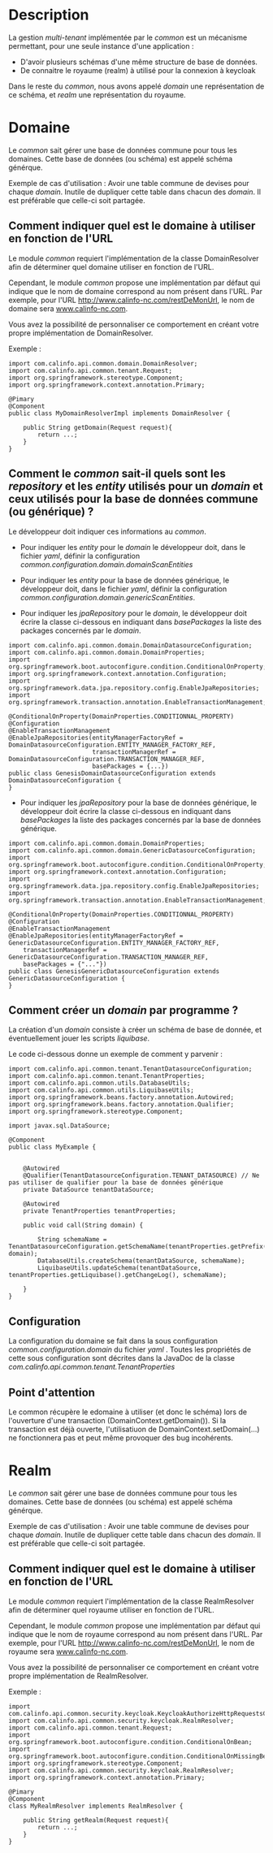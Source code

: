 # Description

 La gestion *multi-tenant* implémentée par le *common* est un mécanisme permettant, pour une seule instance d'une application :
 * D'avoir plusieurs schémas d'une même structure de base de données. 
 * De connaitre le royaume (realm) à utilisé pour la connexion à keycloak

Dans le reste du *common*, nous avons appelé *domain* une représentation de ce schéma, et *realm* une représentation du royaume. 

# Domaine

Le *common* sait gérer une base de données commune pour tous les domaines. Cette base de données (ou schéma) est appelé schéma générque.

Exemple de cas d'utilisation : Avoir une table commune de devises pour chaque *domain*. Inutile de dupliquer cette table dans chacun des *domain*. Il est préférable que celle-ci soit partagée.

## Comment indiquer quel est le domaine à utiliser en fonction de l'URL

Le module *common* requiert l'implémentation de la classe DomainResolver afin de déterminer quel domaine utiliser en fonction de l'URL.

Cependant, le module *common* propose une implémentation par défaut qui indique que le nom de domaine correspond au nom présent dans l'URL. Par exemple, pour l'URL http://www.calinfo-nc.com/restDeMonUrl, le nom de domaine sera www.calinfo-nc.com.

Vous avez la possibilité de personnaliser ce comportement en créant votre propre implémentation de DomainResolver.

Exemple :
```
import com.calinfo.api.common.domain.DomainResolver;
import com.calinfo.api.common.tenant.Request;
import org.springframework.stereotype.Component;
import org.springframework.context.annotation.Primary;

@Pimary
@Component
public class MyDomainResolverImpl implements DomainResolver {

    public String getDomain(Request request){
        return ...;
    }
}
```

## Comment le *common* sait-il quels sont les *repository* et les *entity* utilisés pour un *domain* et ceux utilisés pour la base de données commune (ou générique) ?

 Le développeur doit indiquer ces informations au *common*.

  * Pour indiquer les *entity* pour le *domain* le développeur doit, dans le fichier *yaml*, définir la configuration *common.configuration.domain.domainScanEntities*

  * Pour indiquer les *entity* pour la base de données générique, le développeur doit, dans le fichier *yaml*, définir la configuration *common.configuration.domain.genericScanEntities*.

  * Pour indiquer les *jpaRepository* pour le *domain*, le développeur doit écrire la classe ci-dessous en indiquant dans *basePackages* la liste des packages concernés par le *domain*.

```
import com.calinfo.api.common.domain.DomainDatasourceConfiguration;
import com.calinfo.api.common.domain.DomainProperties;
import org.springframework.boot.autoconfigure.condition.ConditionalOnProperty;
import org.springframework.context.annotation.Configuration;
import org.springframework.data.jpa.repository.config.EnableJpaRepositories;
import org.springframework.transaction.annotation.EnableTransactionManagement;

@ConditionalOnProperty(DomainProperties.CONDITIONNAL_PROPERTY)
@Configuration
@EnableTransactionManagement
@EnableJpaRepositories(entityManagerFactoryRef = DomainDatasourceConfiguration.ENTITY_MANAGER_FACTORY_REF, 
                       transactionManagerRef = DomainDatasourceConfiguration.TRANSACTION_MANAGER_REF, 
                       basePackages = {...})
public class GenesisDomainDatasourceConfiguration extends DomainDatasourceConfiguration {
}
```

  * Pour indiquer les *jpaRepository* pour la base de données générique, le développeur doit écrire la classe ci-dessous en indiquant dans *basePackages* la liste des packages concernés par la base de données générique.

```
import com.calinfo.api.common.domain.DomainProperties;
import com.calinfo.api.common.domain.GenericDatasourceConfiguration;
import org.springframework.boot.autoconfigure.condition.ConditionalOnProperty;
import org.springframework.context.annotation.Configuration;
import org.springframework.data.jpa.repository.config.EnableJpaRepositories;
import org.springframework.transaction.annotation.EnableTransactionManagement;

@ConditionalOnProperty(DomainProperties.CONDITIONNAL_PROPERTY)
@Configuration
@EnableTransactionManagement
@EnableJpaRepositories(entityManagerFactoryRef = GenericDatasourceConfiguration.ENTITY_MANAGER_FACTORY_REF,
    transactionManagerRef = GenericDatasourceConfiguration.TRANSACTION_MANAGER_REF,
    basePackages = {"..."})
public class GenesisGenericDatasourceConfiguration extends GenericDatasourceConfiguration {
}
```

## Comment créer un *domain* par programme ?

 La création d'un *domain* consiste à créer un schéma de base de donnée, et éventuellement jouer les scripts *liquibase*.

 Le code ci-dessous donne un exemple de comment y parvenir :

```
import com.calinfo.api.common.tenant.TenantDatasourceConfiguration;
import com.calinfo.api.common.tenant.TenantProperties;
import com.calinfo.api.common.utils.DatabaseUtils;
import com.calinfo.api.common.utils.LiquibaseUtils;
import org.springframework.beans.factory.annotation.Autowired;
import org.springframework.beans.factory.annotation.Qualifier;
import org.springframework.stereotype.Component;

import javax.sql.DataSource;

@Component
public class MyExample {


    @Autowired
    @Qualifier(TenantDatasourceConfiguration.TENANT_DATASOURCE) // Ne pas utiliser de qualifier pour la base de données générique
    private DataSource tenantDataSource;

    @Autowired
    private TenantProperties tenantProperties;

    public void call(String domain) {

        String schemaName = TenantDatasourceConfiguration.getSchemaName(tenantProperties.getPrefix(), domain);
        DatabaseUtils.createSchema(tenantDataSource, schemaName);
        LiquibaseUtils.updateSchema(tenantDataSource, tenantProperties.getLiquibase().getChangeLog(), schemaName);

    }
}
```

## Configuration

 La configuration du domaine se fait dans la sous configuration *common.configuration.domain* du fichier *yaml* .
 Toutes les propriétés de cette sous configuration sont décrites dans la JavaDoc de la classe *com.calinfo.api.common.tenant.TenantProperties*


## Point d'attention

 Le common récupère le edomaine à utiliser (et donc le schéma) lors de l'ouverture d'une transaction (DomainContext.getDomain()).
 Si la transaction est déjà ouverte, l'utilisatiuon de DomainContext.setDomain(...) ne fonctionnera pas et peut même provoquer des bug
 incohérents.

# Realm

Le *common* sait gérer une base de données commune pour tous les domaines. Cette base de données (ou schéma) est appelé schéma générque.

Exemple de cas d'utilisation : Avoir une table commune de devises pour chaque *domain*. Inutile de dupliquer cette table dans chacun des *domain*. Il est préférable que celle-ci soit partagée.

## Comment indiquer quel est le domaine à utiliser en fonction de l'URL

Le module *common* requiert l'implémentation de la classe RealmResolver afin de déterminer quel royaume utiliser en fonction de l'URL.

Cependant, le module *common* propose une implémentation par défaut qui indique que le nom de royaume correspond au nom présent dans l'URL. Par exemple, pour l'URL http://www.calinfo-nc.com/restDeMonUrl, le nom de royaume sera www.calinfo-nc.com.

Vous avez la possibilité de personnaliser ce comportement en créant votre propre implémentation de RealmResolver.

Exemple :
```
import com.calinfo.api.common.security.keycloak.KeycloakAuthorizeHttpRequestsCustomizerConfig;
import com.calinfo.api.common.security.keycloak.RealmResolver;
import com.calinfo.api.common.tenant.Request;
import org.springframework.boot.autoconfigure.condition.ConditionalOnBean;
import org.springframework.boot.autoconfigure.condition.ConditionalOnMissingBean;
import org.springframework.stereotype.Component;
import com.calinfo.api.common.security.keycloak.RealmResolver;
import org.springframework.context.annotation.Primary;

@Pimary
@Component
class MyRealmResolver implements RealmResolver {

    public String getRealm(Request request){
        return ...;
    }
}
```
